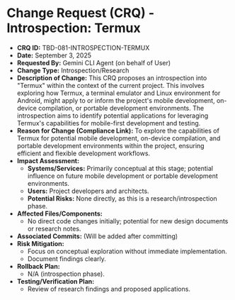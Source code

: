 # Change Request (CRQ) - Introspection: Termux

*   **CRQ ID:** TBD-081-INTROSPECTION-TERMUX
*   **Date:** September 3, 2025
*   **Requested By:** Gemini CLI Agent (on behalf of User)
*   **Change Type:** Introspection/Research
*   **Description of Change:**
    This CRQ proposes an introspection into "Termux" within the context of the current project. This involves exploring how Termux, a terminal emulator and Linux environment for Android, might apply to or inform the project's mobile development, on-device compilation, or portable development environments. The introspection aims to identify potential applications for leveraging Termux's capabilities for mobile-first development and testing.
*   **Reason for Change (Compliance Link):**
    To explore the capabilities of Termux for potential mobile development, on-device compilation, and portable development environments within the project, ensuring efficient and flexible development workflows.
*   **Impact Assessment:**
    *   **Systems/Services:** Primarily conceptual at this stage; potential influence on future mobile development or portable development environments.
    *   **Users:** Project developers and architects.
    *   **Potential Risks:** None directly, as this is a research/introspection phase.
*   **Affected Files/Components:**
    *   No direct code changes initially; potential for new design documents or research notes.
*   **Associated Commits:** (Will be added after committing)
*   **Risk Mitigation:**
    *   Focus on conceptual exploration without immediate implementation.
    *   Document findings clearly.
*   **Rollback Plan:**
    *   N/A (introspection phase).
*   **Testing/Verification Plan:**
    *   Review of research findings and proposed applications.
